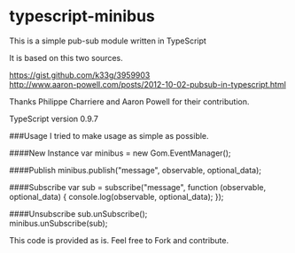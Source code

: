 typescript-minibus
==================

This is a simple pub-sub module written in TypeScript

It is based on this two sources.

https://gist.github.com/k33g/3959903
<br>
http://www.aaron-powell.com/posts/2012-10-02-pubsub-in-typescript.html

Thanks Philippe Charriere and Aaron Powell for their contribution.


TypeScript version 0.9.7

###Usage
I tried to make usage as simple as possible.

####New Instance
var minibus = new Gom.EventManager();

####Publish
minibus.publish("message", observable, optional_data);

####Subscribe
var sub = subscribe("message", function (observable, optional_data) {
   console.log(observable, optional_data);
});

####Unsubscribe
sub.unSubscribe();
<br>
minibus.unSubscribe(sub);



This code is provided as is. Feel free to Fork and contribute.
